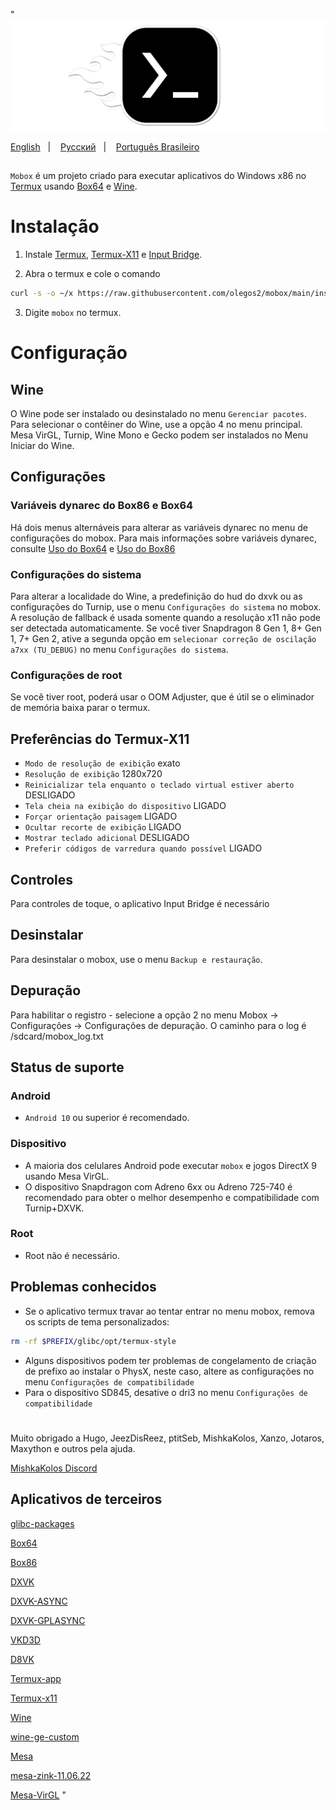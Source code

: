 "![logo](docs/img/logo.png "logo")

<a href="https://github.com/olegos2/mobox/tree/main">English</a>
&nbsp;&nbsp;| &nbsp;&nbsp;
<a href="https://github.com/olegos2/mobox/blob/main/README-ru.md">Русский</a>
&nbsp;&nbsp;| &nbsp;&nbsp;
<a href="https://github.com/olegos2/mobox/blob/main/README-ptBR.md">Português Brasileiro</a>

##

`Mobox` é um projeto criado para executar aplicativos do Windows x86 no [Termux](https://github.com/termux/termux-app) usando [Box64](https://github.com/ptitSeb/box64) e [Wine](https://www.winehq.org/).

# Instalação
1. Instale
[Termux](https://f-droid.org/repo/com.termux_118.apk),
[Termux-X11](https://raw.githubusercontent.com/olegos2/mobox/main/components/termux-x11.apk) e
[Input Bridge](https://raw.githubusercontent.com/olegos2/mobox/main/components/inputbridge.apk).

2. Abra o termux e cole o comando

```bash
curl -s -o ~/x https://raw.githubusercontent.com/olegos2/mobox/main/install && . ~/x
```

3. Digite `mobox` no termux.

# Configuração
## Wine
O Wine pode ser instalado ou desinstalado no menu `Gerenciar pacotes`.
Para selecionar o contêiner do Wine, use a opção 4 no menu principal.
Mesa VirGL, Turnip, Wine Mono e Gecko podem ser instalados no Menu Iniciar do Wine.
## Configurações
### Variáveis dynarec do Box86 e Box64
Há dois menus alternáveis para alterar as variáveis dynarec no menu de configurações do mobox.
Para mais informações sobre variáveis dynarec, consulte [Uso do Box64](https://github.com/ptitSeb/box64/blob/main/docs/USAGE.md) e [Uso do Box86](https://github.com/ptitSeb/box86/blob/master/docs/USAGE.md)
### Configurações do sistema
Para alterar a localidade do Wine, a predefinição do hud do dxvk ou as configurações do Turnip, use o menu `Configurações do sistema` no mobox.
A resolução de fallback é usada somente quando a resolução x11 não pode ser detectada automaticamente.
Se você tiver Snapdragon 8 Gen 1, 8+ Gen 1, 7+ Gen 2, ative a segunda opção em `selecionar correção de oscilação a7xx (TU_DEBUG)` no menu `Configurações do sistema`.
### Configurações de root
Se você tiver root, poderá usar o OOM Adjuster, que é útil se o eliminador de memória baixa parar o termux.
## Preferências do Termux-X11
* `Modo de resolução de exibição` exato
* `Resolução de exibição` 1280x720
* `Reinicializar tela enquanto o teclado virtual estiver aberto` DESLIGADO
* `Tela cheia na exibição do dispositivo` LIGADO
* `Forçar orientação paisagem` LIGADO
* `Ocultar recorte de exibição` LIGADO
* `Mostrar teclado adicional` DESLIGADO
* `Preferir códigos de varredura quando possível` LIGADO
## Controles
Para controles de toque, o aplicativo Input Bridge é necessário
## Desinstalar
Para desinstalar o mobox, use o menu `Backup e restauração`.
## Depuração
Para habilitar o registro - selecione a opção 2 no menu Mobox -> Configurações -> Configurações de depuração. O caminho para o log é /sdcard/mobox_log.txt

## Status de suporte
### Android
* `Android 10` ou superior é recomendado.
### Dispositivo
* A maioria dos celulares Android pode executar `mobox` e jogos DirectX 9 usando Mesa VirGL.
* O dispositivo Snapdragon com Adreno 6xx ou Adreno 725-740 é recomendado para obter o melhor desempenho e compatibilidade com Turnip+DXVK.
### Root
* Root não é necessário.

## Problemas conhecidos
* Se o aplicativo termux travar ao tentar entrar no menu mobox, remova os scripts de tema personalizados:
```bash
rm -rf $PREFIX/glibc/opt/termux-style
```
* Alguns dispositivos podem ter problemas de congelamento de criação de prefixo ao instalar o PhysX, neste caso, altere as configurações no menu `Configurações de compatibilidade`
* Para o dispositivo SD845, desative o dri3 no menu `Configurações de compatibilidade`

#
Muito obrigado a Hugo, JeezDisReez, ptitSeb, MishkaKolos, Xanzo, Jotaros, Maxython e outros pela ajuda.

[MishkaKolos Discord](https://discord.gg/ZAQnZzbCXq)


## Aplicativos de terceiros

[glibc-packages](https://github.com/termux-pacman/glibc-packages)

[Box64](https://github.com/ptitSeb/box64)

[Box86](https://github.com/ptitSeb/box86)

[DXVK](https://github.com/doitsujin/dxvk)

[DXVK-ASYNC](https://github.com/Sporif/dxvk-async)

[DXVK-GPLASYNC](https://gitlab.com/Ph42oN/dxvk-gplasync)

[VKD3D](https://github.com/lutris/vkd3d)

[D8VK](https://github.com/AlpyneDreams/d8vk)

[Termux-app](https://github.com/termux/termux-app)

[Termux-x11](https://github.com/termux/termux-x11)

[Wine](https://wiki.winehq.org/Licensing)

[wine-ge-custom](https://github.com/GloriousEggroll/wine-ge-custom)

[Mesa](https://docs.mesa3d.org/license.html)

[mesa-zink-11.06.22](https://github.com/alexvorxx/mesa-zink-11.06.22)

[Mesa-VirGL](https://github.com/alexvorxx/Mesa-VirGL)
"
